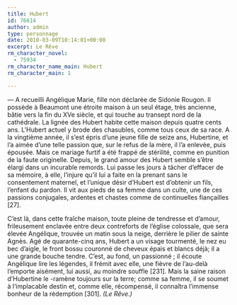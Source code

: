 ```yaml
---
title: Hubert
id: 76614
author: admin
type: personnage
date: 2010-03-09T10:14:01+00:00
excerpt: Le Rêve
rm_character_novel:
  - 75934
rm_character_name_main: Hubert
rm_character_main: 1

---
```

— A recueilli Angélique Marie, fille non déclarée de Sidonie Rougon. Il possède à Beaumont une étroite maison à un seul étage, très ancienne, bâtie vers la fin du XVe siècle, et qui touche au transept nord de la cathédrale. La lignée des Hubert habite cette maison depuis quatre cents ans. L&rsquo;Hubert actuel y brode des chasubles, comme tous ceux de sa race. A la vingtième année, il s&rsquo;est épris d&rsquo;une jeune fille de seize ans, Hubertine, et l&rsquo;a aimée d&rsquo;une telle passion que, sur le refus de la mère, il l&rsquo;a enlevée, puis épousée. Mais ce mariage furtif a été frappé de stérilité, comme en punition de la faute originelle. Depuis, le grand amour des Hubert semble s&rsquo;être élargi dans un incurable remords. Lui passe les jours à tâcher d&rsquo;effacer de sa mémoire, à elle, l&rsquo;injure qu&rsquo;il lui a faite en la prenant sans le consentement maternel, et l&rsquo;unique désir d&rsquo;Hubert est d&rsquo;obtenir un fils, l&rsquo;enfant du pardon. Il vit aux pieds de sa femme dans un culte, une de ces passions conjugales, ardentes et chastes comme de continuelles fiançailles [27].

C&rsquo;est là, dans cette fraîche maison, toute pleine de tendresse et d&rsquo;amour, frileusement enclavée entre deux contreforts de l&rsquo;église colossale, que sera élevée Angélique, trouvée un matin sous la neige, derrière le pilier de sainte Agnès. Agé de quarante-cinq ans, Hubert a un visage tourmenté, le nez eu bec d&rsquo;aigle, le front bossu couronné de cheveux épais et blancs déjà; il a une grande bouche tendre. C&rsquo;est, au fond, un passionné ; il écoute Angélique lire les légendes, il frémit avec elle, une fièvre de l&rsquo;au-delà l&rsquo;emporte aisément, lui aussi, au moindre souffle [231]. Mais la saine raison d&rsquo;Hubertine le -ramène toujours sur la terre; comme sa femme, il se soumet à l&rsquo;implacable destin et, comme elle, récompensé, il connaîtra l&rsquo;immense bonheur de la rédemption [301]. _(Le Rêve.)_
